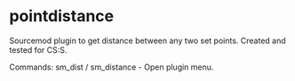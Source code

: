 # pointdistance

Sourcemod plugin to get distance between any two set points.
Created and tested for CS:S.

Commands:
sm_dist / sm_distance - Open plugin menu.
